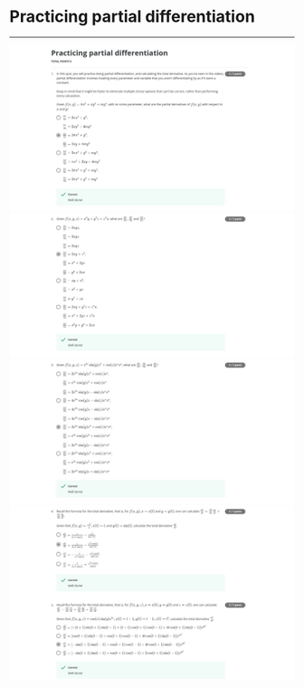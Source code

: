 # Practicing partial differentiation
---
<img src="../Images/Qz1_im1.jpg">
<img src="../Images/Qz1_im2.jpg">
<img src="../Images/Qz1_im3.jpg">
<img src="../Images/Qz1_im4.jpg">
<br><br>
